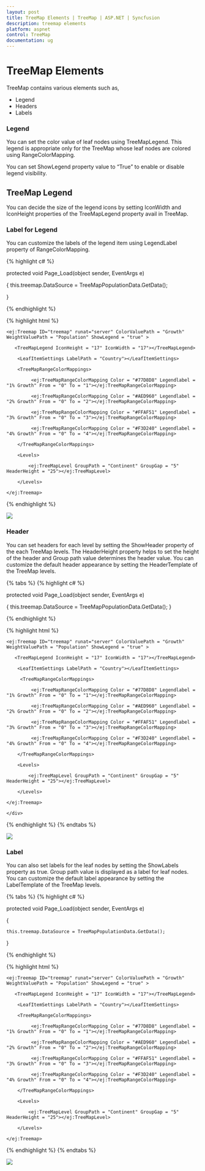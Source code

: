 ```yaml
---
layout: post
title: TreeMap Elements | TreeMap | ASP.NET | Syncfusion
description: treemap elements
platform: aspnet
control: TreeMap
documentation: ug
---
```


# TreeMap Elements

TreeMap contains various elements such as,

* Legend
* Headers
* Labels

### Legend

You can set the color value of leaf nodes using TreeMapLegend. This legend is appropriate only for the TreeMap whose leaf nodes are colored using RangeColorMapping.

You can set ShowLegend property value to “True” to enable or disable legend visibility.

## TreeMap Legend

You can decide the size of the legend icons by setting IconWidth and IconHeight properties of the TreeMapLegend property avail in TreeMap.

### Label for Legend

You can customize the labels of the legend item using LegendLabel property of RangeColorMapping. 



{% highlight c# %}

protected void Page_Load(object sender, EventArgs e)

{
    this.treemap.DataSource = TreeMapPopulationData.GetData();

}

{% endhighlight %}

{% highlight html %}

<div style="min-height:404px">

    <ej:Treemap ID="treemap" runat="server" ColorValuePath = "Growth" WeightValuePath = "Population" ShowLegend = "true" >

       <TreeMapLegend IconHeight = "17" IconWidth = "17"></TreeMapLegend>

        <LeafItemSettings LabelPath = "Country"></LeafItemSettings>

        <TreeMapRangeColorMappings>

             <ej:TreeMapRangeColorMapping Color = "#77D8D8" Legendlabel = "1% Growth" From = "0" To = "1"></ej:TreeMapRangeColorMapping>

             <ej:TreeMapRangeColorMapping Color = "#AED960" Legendlabel = "2% Growth" From = "0" To = "2"></ej:TreeMapRangeColorMapping>

             <ej:TreeMapRangeColorMapping Color = "#FFAF51" Legendlabel = "3% Growth" From = "0" To = "3"></ej:TreeMapRangeColorMapping>

             <ej:TreeMapRangeColorMapping Color = "#F3D240" Legendlabel = "4% Growth" From = "0" To = "4"></ej:TreeMapRangeColorMapping>

        </TreeMapRangeColorMappings>

        <Levels>

            <ej:TreeMapLevel GroupPath = "Continent" GroupGap = "5" HeaderHeight = "25"></ej:TreeMapLevel>

        </Levels>

    </ej:Treemap>

</div>
	
{% endhighlight %}

 ![](TreeMap-Elements_images/TreeMap-Elements_img1.png)


### Header

You can set headers for each level by setting the ShowHeader property of the each TreeMap levels. The HeaderHeight property helps to set the height of the header and Group path value determines the header value. You can customize the default header appearance by setting the HeaderTemplate of the TreeMap levels.

{% tabs %}
{% highlight c# %}

protected void Page_Load(object sender, EventArgs e)

{
    this.treemap.DataSource = TreeMapPopulationData.GetData();
}

{% endhighlight %}

{% highlight html %}

<div style="min-height:404px">

    <ej:Treemap ID="treemap" runat="server" ColorValuePath = "Growth" WeightValuePath = "Population" ShowLegend = "true" >

       <TreeMapLegend IconHeight = "17" IconWidth = "17"></TreeMapLegend>

        <LeafItemSettings LabelPath = "Country"></LeafItemSettings>

         <TreeMapRangeColorMappings>

             <ej:TreeMapRangeColorMapping Color = "#77D8D8" Legendlabel = "1% Growth" From = "0" To = "1"></ej:TreeMapRangeColorMapping>

             <ej:TreeMapRangeColorMapping Color = "#AED960" Legendlabel = "2% Growth" From = "0" To = "2"></ej:TreeMapRangeColorMapping>

             <ej:TreeMapRangeColorMapping Color = "#FFAF51" Legendlabel = "3% Growth" From = "0" To = "3"></ej:TreeMapRangeColorMapping>

             <ej:TreeMapRangeColorMapping Color = "#F3D240" Legendlabel = "4% Growth" From = "0" To = "4"></ej:TreeMapRangeColorMapping>

        </TreeMapRangeColorMappings>

        <Levels>

            <ej:TreeMapLevel GroupPath = "Continent" GroupGap = "5" HeaderHeight = "25"></ej:TreeMapLevel>

        </Levels>

    </ej:Treemap>

    </div> 

{% endhighlight %}
{% endtabs %}

 ![](TreeMap-Elements_images/TreeMap-Elements_img2.png) 

### Label

You can also set labels for the leaf nodes by setting the ShowLabels property as true. Group path value is displayed as a label for leaf nodes. You can customize the default label appearance by setting the LabelTemplate of the TreeMap levels.

{% tabs %}
{% highlight c# %}

protected void Page_Load(object sender, EventArgs e)

{

    this.treemap.DataSource = TreeMapPopulationData.GetData();

}

{% endhighlight %}

{% highlight html %}

<div style="min-height:404px">

    <ej:Treemap ID="treemap" runat="server" ColorValuePath = "Growth" WeightValuePath = "Population" ShowLegend = "true" >

       <TreeMapLegend IconHeight = "17" IconWidth = "17"></TreeMapLegend>

        <LeafItemSettings LabelPath = "Country"></LeafItemSettings>

		<TreeMapRangeColorMappings>

             <ej:TreeMapRangeColorMapping Color = "#77D8D8" Legendlabel = "1% Growth" From = "0" To = "1"></ej:TreeMapRangeColorMapping>

             <ej:TreeMapRangeColorMapping Color = "#AED960" Legendlabel = "2% Growth" From = "0" To = "2"></ej:TreeMapRangeColorMapping>

             <ej:TreeMapRangeColorMapping Color = "#FFAF51" Legendlabel = "3% Growth" From = "0" To = "3"></ej:TreeMapRangeColorMapping>

             <ej:TreeMapRangeColorMapping Color = "#F3D240" Legendlabel = "4% Growth" From = "0" To = "4"></ej:TreeMapRangeColorMapping>

        </TreeMapRangeColorMappings>

        <Levels>

            <ej:TreeMapLevel GroupPath = "Continent" GroupGap = "5" HeaderHeight = "25"></ej:TreeMapLevel>

        </Levels>

    </ej:Treemap>

</div>
	
{% endhighlight %}
{% endtabs %}

![](TreeMap-Elements_images/TreeMap-Elements_img3.png) 
